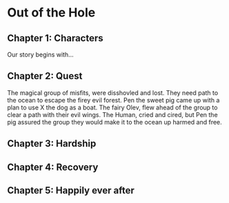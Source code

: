 # Out of the Hole

## Chapter 1: Characters

Our story begins with...


## Chapter 2: Quest
The magical group of misfits, were disshovled and lost. They need path to the ocean to escape the firey evil forest. Pen the sweet pig came up with a plan to use X the dog as a boat. The fairy Olev, flew ahead of the group to clear a path with their evil wings.
The Human, cried and cired, but Pen the pig assured the group they would make it to the ocean up harmed and free. 
## Chapter 3: Hardship


## Chapter 4: Recovery


## Chapter 5: Happily ever after

